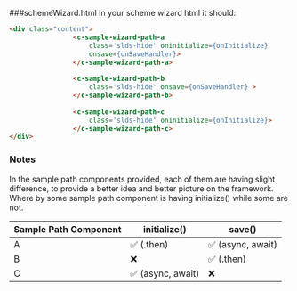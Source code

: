 ###schemeWizard.html
In your scheme wizard html it should:
```html
<div class="content">
                <c-sample-wizard-path-a 
					class='slds-hide' oninitialize={onInitialize} 
					onsave={onSaveHandler}>
				</c-sample-wizard-path-a>
				
                <c-sample-wizard-path-b 
					class='slds-hide' onsave={onSaveHandler} >
				</c-sample-wizard-path-b>
				
                <c-sample-wizard-path-c 
					class='slds-hide' oninitialize={onInitialize}>
				</c-sample-wizard-path-c>
</div>
```

### Notes
In the sample path components provided, each of them are having slight difference, to provide a better idea and better picture on the framework. Where by some sample path component is having initialize() while some are not.

| Sample Path Component  | initialize() | save() |
| ------------ | ------------ | ------------ |
| A | ✅  (.then)| ✅  (async, await)|
| B | ❌ | ✅ (.then)|
| C | ✅  (async, await) | ❌ |
